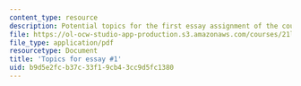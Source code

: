 ```yaml
---
content_type: resource
description: Potential topics for the first essay assignment of the course.
file: https://ol-ocw-studio-app-production.s3.amazonaws.com/courses/21l-003-reading-fiction-imaginary-journeys-fall-2015/b9d5e2fcb37c33f19cb43cc9d5fc1380_MIT21L_003F15_FirstEsayTop.pdf
file_type: application/pdf
resourcetype: Document
title: 'Topics for essay #1'
uid: b9d5e2fc-b37c-33f1-9cb4-3cc9d5fc1380
---
```

